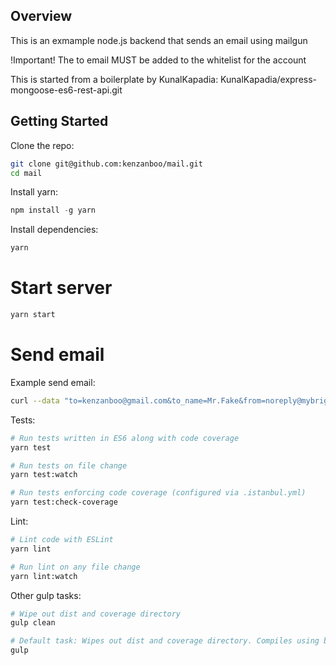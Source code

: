 ## Overview
This is an exmample node.js backend that sends an email using mailgun

!Important! The to email MUST be added to the whitelist for the account

This is started from a boilerplate by KunalKapadia: KunalKapadia/express-mongoose-es6-rest-api.git

## Getting Started

Clone the repo:
```sh
git clone git@github.com:kenzanboo/mail.git
cd mail
```

Install yarn:
```js
npm install -g yarn
```

Install dependencies:
```sh
yarn
```

# Start server
```sh
yarn start
```

# Send email
Example send email:
```sh
curl --data "to=kenzanboo@gmail.com&to_name=Mr.Fake&from=noreply@mybrightwheel.com&from_name=Brightwheel&subject=TestSubject&body=<h1>Your Bill</h1><p>$10</p>" http://localhost:4040/api/mail/
```


Tests:
```sh
# Run tests written in ES6 along with code coverage
yarn test

# Run tests on file change
yarn test:watch

# Run tests enforcing code coverage (configured via .istanbul.yml)
yarn test:check-coverage
```

Lint:
```sh
# Lint code with ESLint
yarn lint

# Run lint on any file change
yarn lint:watch
```

Other gulp tasks:
```sh
# Wipe out dist and coverage directory
gulp clean

# Default task: Wipes out dist and coverage directory. Compiles using babel.
gulp
```

